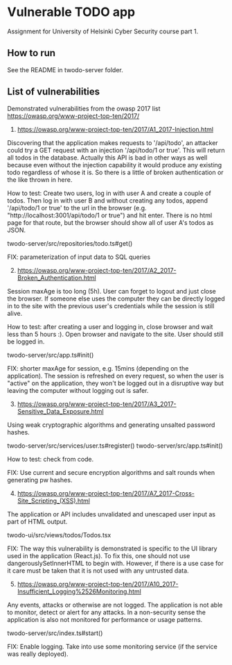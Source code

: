 # Vulnerable TODO app

Assignment for University of Helsinki Cyber Security course part 1.

## How to run

See the README in twodo-server folder.

## List of vulnerabilities

Demonstrated vulnerabilities from the owasp 2017 list https://owasp.org/www-project-top-ten/2017/

1) https://owasp.org/www-project-top-ten/2017/A1_2017-Injection.html

Discovering that the application makes requests to '/api/todo', an attacker could try
a GET request with an injection '/api/todo/1 or true'. This will return all todos in
the database. Actually this API is bad in other ways as well because even without the
injection capability it would produce any existing todo regardless of whose it is.
So there is a little of broken authentication or the like thrown in here.

How to test: Create two users, log in with user A and create a couple of todos. Then
log in with user B and without creating any todos, append '/api/todo/1 or true'
to the url in the browser (e.g. "http://localhost:3001/api/todo/1 or true") and hit enter.
There is no html page for that route, but the browser should show all of user A's todos
as JSON.

twodo-server/src/repositories/todo.ts#get()

FIX: parameterization of input data to SQL queries

2) https://owasp.org/www-project-top-ten/2017/A2_2017-Broken_Authentication.html

Session maxAge is too long (5h). User can forget to logout and just close the
browser. If someone else uses the computer they can be directly logged in to
the site with the previous user's credentials while the session is still alive.

How to test: after creating a user and logging in, close browser and wait less
than 5 hours :). Open browser and navigate to the site. User should still be
logged in.

twodo-server/src/app.ts#init()

FIX: shorter maxAge for session, e.g. 15mins (depending on the application).
The session is refreshed on every request, so when the user is "active" on
the application, they won't be logged out in a disruptive way but leaving the
computer without logging out is safer.

3) https://owasp.org/www-project-top-ten/2017/A3_2017-Sensitive_Data_Exposure.html

Using weak cryptographic algorithms and generating unsalted password hashes.

twodo-server/src/services/user.ts#register()
twodo-server/src/app.ts#init()

How to test: check from code.

FIX: Use current and secure encryption algorithms and salt rounds when generating pw hashes.

4) https://owasp.org/www-project-top-ten/2017/A7_2017-Cross-Site_Scripting_(XSS).html

The application or API includes unvalidated and unescaped user input as part of HTML output.

twodo-ui/src/views/todos/Todos.tsx

FIX: The way this vulnerability is demonstrated is specific to the UI library used in
the application (React.js). To fix this, one should not use dangerouslySetInnerHTML
to begin with. However, if there is a use case for it care must be taken that it is not
used with any untrusted data.

5) https://owasp.org/www-project-top-ten/2017/A10_2017-Insufficient_Logging%2526Monitoring.html

Any events, attacks or otherwise are not logged. The application is not able to monitor,
detect or alert for any attacks. In a non-security sense the application is also not
monitored for performance or usage patterns.

twodo-server/src/index.ts#start()

FIX: Enable logging. Take into use some monitoring service (if the service was really deployed).

